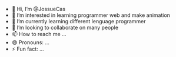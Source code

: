 - 👋 Hi, I’m @JossueCas
- 👀 I’m interested in learning programmer web and make animation
- 🌱 I’m currently learning different lenguage programmer
- 💞️ I’m looking to collaborate on many people
- 📫 How to reach me ...
- 😄 Pronouns: ...
- ⚡ Fun fact: ...

<!---
JossueCas/JossueCas is a ✨ special ✨ repository because its `README.md` (this file) appears on your GitHub profile.
You can click the Preview link to take a look at your changes.
--->
